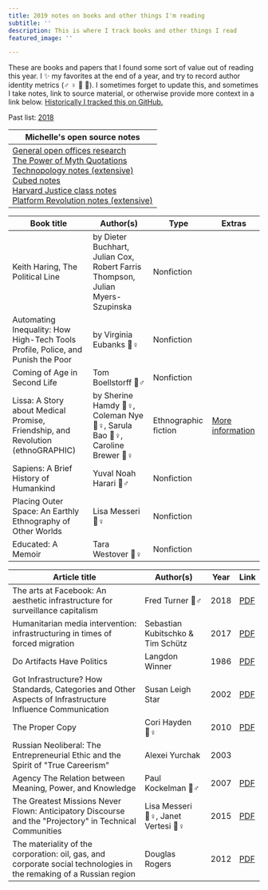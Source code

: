 ```yaml
---
title: 2019 notes on books and other things I'm reading
subtitle: ''
description: This is where I track books and other things I read
featured_image: ''

---
```

These are books and papers that I found some sort of value out of reading this year. I ✨ my favorites at the end of a year, and try to record author identity metrics (♂ ♀ 🔹 🔸). I sometimes forget to update this, and sometimes I take notes, link to source material, or otherwise provide more context in a link below. [Historically I tracked this on GitHub.](https://github.com/venetucci/book-notes)

Past list: <a href="/reading-list-2018">2018</a>

| Michelle's open source notes |
| --- |
| <a href="https://code.likeagirl.io/a-research-roundup-to-show-that-your-office-layout-is-toxic-and-some-tips-for-making-it-better-8434864b0ab2" target="_blank">General open offices research</a><br><a href="https://github.com/venetucci/book-notes/blob/master/2018%20notes/power-of-myth-notes.md" target="_blank">The Power of Myth Quotations</a><br><a href="https://github.com/venetucci/book-notes/blob/master/2018%20notes/Technopoly-notes.md" target="_blank">Technopology notes (extensive)</a><br><a href="https://github.com/venetucci/book-notes/blob/master/2018%20notes/cubed-notes.md" target="_blank">Cubed notes</a><br><a href="https://github.com/venetucci/book-notes/blob/master/2018%20notes/justice-class.md" target="_blank">Harvard Justice class notes</a><br><a href="https://github.com/venetucci/book-notes/blob/master/2018%20notes/platform-revolution-notes.md" target="_blank">Platform Revolution notes (extensive)</a> |

| Book title | Author(s) | Type | Extras |
| --- | --- | --- | --- |
| Keith Haring, The Political Line | by Dieter Buchhart, Julian Cox, Robert Farris Thompson, Julian Myers-Szupinska | Nonfiction |  |
| Automating Inequality: How High-Tech Tools Profile, Police, and Punish the Poor | by Virginia Eubanks 🔸♀ | Nonfiction |  |
| Coming of Age in Second Life | Tom Boellstorff 🔸♂ | Nonfiction |  |
| Lissa: A Story about Medical Promise, Friendship, and Revolution (ethnoGRAPHIC) | by Sherine Hamdy 🔹♀, Coleman Nye 🔸♀, Sarula Bao 🔹♀, Caroline Brewer 🔹♀ | Ethnographic fiction | [More information](http://lissagraphicnovel.com/) |
| Sapiens: A Brief History of Humankind | Yuval Noah Harari 🔹♂ | Nonfiction |  |
| Placing Outer Space: An Earthly Ethnography of Other Worlds | Lisa Messeri 🔸♀ | Nonfiction |  |
| Educated: A Memoir | Tara Westover 🔸♀ | Nonfiction |  |

| Article title | Author(s) | Year | Link |
| --- | --- | --- | --- |
| The arts at Facebook: An aesthetic infrastructure for surveillance capitalism | Fred Turner 🔸♂ | 2018 | [PDF](http://fredturner.stanford.edu/wp-content/uploads/Turner-Art-at-Facebook-Poetics-Preprint.pdf) |
| Humanitarian media intervention: infrastructuring in times of forced migration | Sebastian Kubitschko & Tim Schütz | 2017 | [PDF](https://www.researchgate.net/publication/317329292_Humanitarian_Media_Intervention_Infrastructuring_in_Times_of_Forced_Migration) |
| Do Artifacts Have Politics | Langdon Winner | 1986 | [PDF](https://transitiontech.ca/pdf/Winner-Do-Artifacts-Have-Politics-1980.pdf) |
| Got Infrastructure? How Standards, Categories and Other Aspects of Infrastructure Influence Communication | Susan Leigh Star | 2002 | [PDF](http://citeseerx.ist.psu.edu/viewdoc/download?doi=10.1.1.19.7523&rep=rep1&type=pdf) |
| The Proper Copy | Cori Hayden 🔸♀ | 2010 | [PDF](https://anthropology.berkeley.edu/sites/default/files/proper_copy_jce_2010.pdf) |
| Russian Neoliberal: The Entrepreneurial Ethic and the Spirit of "True Careerism" | Alexei Yurchak | 2003 |  |
| Agency The Relation between Meaning, Power, and Knowledge | Paul Kockelman 🔸♂ | 2007 | [PDF](http://www.sscnet.ucla.edu/anthro/faculty/duranti/reprints/Duranti2007CommentAgency.pdf) |
| The Greatest Missions Never Flown: Anticipatory Discourse and the "Projectory" in Technical Communities | Lisa Messeri 🔸♀, Janet Vertesi 🔸♀ | 2015 | [PDF](https://www.academia.edu/19054948/The_Greatest_Missions_Never_Flown_Anticipatory_Discourse_and_the_Projectory_in_Technological_Communities) |
| The materiality of the corporation: oil, gas, and corporate social technologies in the remaking of a Russian region | Douglas Rogers | 2012 | [PDF](https://pdfs.semanticscholar.org/9832/b90aa75e4973e518213ed65ba885e3562fa7.pdf) |
